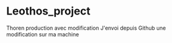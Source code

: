 # Leothos_project
Thoren production avec modification
J'envoi depuis Github une modification sur ma machine
